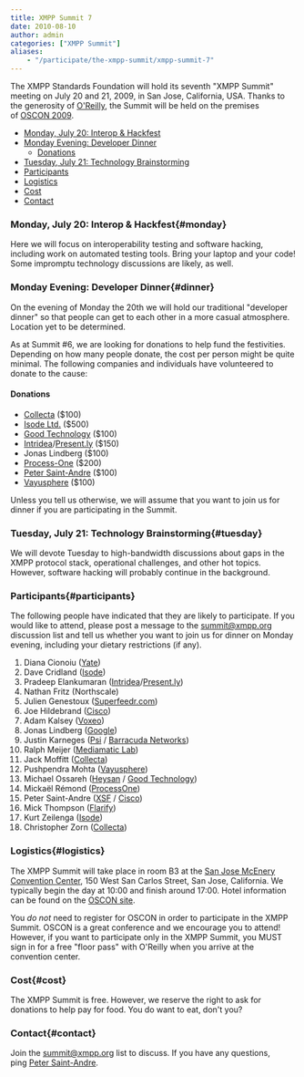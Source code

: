 ```yaml
---
title: XMPP Summit 7
date: 2010-08-10
author: admin
categories: ["XMPP Summit"]
aliases:
    - "/participate/the-xmpp-summit/xmpp-summit-7"
---
```


The XMPP Standards Foundation will hold its seventh "XMPP Summit" meeting on July 20 and 21, 2009, in San Jose, California, USA. Thanks to the generosity of [O'Reilly](http://oreilly.com/), the Summit will be held on the premises of [OSCON 2009](http://en.oreilly.com/oscon2009).

- [Monday, July 20: Interop & Hackfest](#monday)
- [Monday Evening: Developer Dinner](#monday)
  - [Donations](#donations)
- [Tuesday, July 21: Technology Brainstorming](#tuesday)
- [Participants](#participants)
- [Logistics](#logistics)
- [Cost](#cost)
- [Contact](#contact)

### Monday, July 20: Interop & Hackfest{#monday}

Here we will focus on interoperability testing and software hacking, including work on automated testing tools. Bring your laptop and your code! Some impromptu technology discussions are likely, as well.

### Monday Evening: Developer Dinner{#dinner}

On the evening of Monday the 20th we will hold our traditional "developer dinner" so that people can get to each other in a more casual atmosphere. Location yet to be determined.

As at Summit \#6, we are looking for donations to help fund the festivities. Depending on how many people donate, the cost per person might be quite minimal. The following companies and individuals have volunteered to donate to the cause:

#### Donations
-   [Collecta](http://www.collecta.com/) (\$100)
-   [Isode Ltd.](http://www.isode.com/) (\$500)
-   [Good Technology](http://www.good.com/) (\$100)
-   [Intridea](http://www.intridea.com/)/[Present.ly](http://www.presentlyapp.com/) (\$150)
-   Jonas Lindberg (\$100)
-   [Process-One](http://www.process-one.net/) (\$200)
-   [Peter Saint-Andre](https://stpeter.im/) (\$100)
-   [Vayusphere](http://www.vayusphere.com/) (\$100)

Unless you tell us otherwise, we will assume that you want to join us for dinner if you are participating in the Summit.

### Tuesday, July 21: Technology Brainstorming{#tuesday}

We will devote Tuesday to high-bandwidth discussions about gaps in the XMPP protocol stack, operational challenges, and other hot topics. However, software hacking will probably continue in the background.

### Participants{#participants}

The following people have indicated that they are likely to participate. If you would like to attend, please post a message to the [summit@xmpp.org](https://mail.jabber.org/mailman/listinfo/summit) discussion list and tell us whether you want to join us for dinner on Monday evening, including your dietary restrictions (if any).

1.  Diana Cionoiu ([Yate](http://yate.null.ro/))
2.  Dave Cridland ([Isode](http://www.isode.com/))
3.  Pradeep Elankumaran     ([Intridea](http://www.intridea.com/)/[Present.ly](http://www.presentlyapp.com/))
4.  Nathan Fritz (Northscale)
5.  Julien Genestoux ([Superfeedr.com](http://superfeedr.com/))
6.  Joe Hildebrand ([Cisco](http://www.cisco.com/))
7.  Adam Kalsey ([Voxeo](http://www.voxeo.com/))
8.  Jonas Lindberg ([Google](http://www.google.com/))
9.  Justin Karneges ([Psi](http://psi-im.org/) / [Barracuda     Networks](http://www.barracudanetworks.com/))
10. Ralph Meijer ([Mediamatic Lab](http://www.mediamatic.nl/))
11. Jack Moffitt ([Collecta](http://www.collecta.com/))
12. Pushpendra Mohta ([Vayusphere](http://www.vayusphere.com/))
13. Michael Ossareh ([Heysan](http://www.heysan.com/) / [Good     Technology](http://www.good.com/))
14. Mickaël Rémond ([ProcessOne](http://www.process-one.net/))
15. Peter Saint-Andre ([XSF](https://xmpp.org/)     / [Cisco](http://www.cisco.com/))
16. Mick Thompson ([Flarify](http://www.flarify.com/))
17. Kurt Zeilenga ([Isode](http://www.isode.com/))
18. Christopher Zorn ([Collecta](http://www.collecta.com/))

### Logistics{#logistics}

The XMPP Summit will take place in room B3 at the [San Jose McEnery Convention Center](http://www.sanjose.org/meetings/facilities/convention.php), 150 West San Carlos Street, San Jose, California. We typically begin the day at 10:00 and finish around 17:00. Hotel information can be found on the [OSCON site](http://en.oreilly.com/oscon2009/public/content/hotel).

You *do not* need to register for OSCON in order to participate in the XMPP Summit. OSCON is a great conference and we encourage you to attend! However, if you want to participate only in the XMPP Summit, you MUST sign in for a free "floor pass" with O'Reilly when you arrive at the convention center.

### Cost{#cost}

The XMPP Summit is free. However, we reserve the right to ask for donations to help pay for food. You do want to eat, don't you?

### Contact{#contact}

Join the [summit@xmpp.org](https://mail.jabber.org/mailman/listinfo/summit) list to discuss. If you have any questions, ping [Peter Saint-Andre](https://stpeter.im/index.php/contact/).
